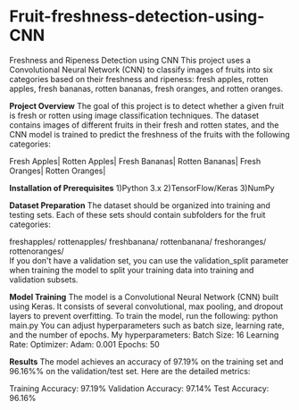 # Fruit-freshness-detection-using-CNN
Freshness and Ripeness Detection using CNN This project uses a Convolutional Neural Network (CNN) to classify images of fruits into six categories based on their freshness and ripeness: fresh apples, rotten apples, fresh bananas, rotten bananas, fresh oranges, and rotten oranges.

**Project Overview**
The goal of this project is to detect whether a given fruit is fresh or rotten using image classification techniques. The dataset contains images of different fruits in their fresh and rotten states, and the CNN model is trained to predict the freshness of the fruits with the following categories:

Fresh Apples| Rotten Apples|  Fresh Bananas|  Rotten Bananas|  Fresh Oranges|  Rotten Oranges|

**Installation of Prerequisites**
1)Python 3.x 
2)TensorFlow/Keras 
3)NumPy

**Dataset Preparation** 
The dataset should be organized into training and testing sets. Each of these sets should contain subfolders for the fruit categories:

freshapples/ rottenapples/ freshbanana/ rottenbanana/ freshoranges/ rottenoranges/  
If you don't have a validation set, you can use the validation_split parameter when training the model to split your training data into training and validation subsets.

**Model Training**
The model is a Convolutional Neural Network (CNN) built using Keras. It consists of several convolutional, max pooling, and dropout layers to prevent overfitting.
To train the model, run the following: python main.py You can adjust hyperparameters such as batch size, learning rate, and the number of epochs.
My hyperparameters:
Batch Size: 16
Learning Rate: Optimizer: Adam: 0.001
Epochs: 50

**Results**
The model achieves an accuracy of 97.19% on the training set and 96.16%% on the validation/test set. Here are the detailed metrics:

Training Accuracy: 97.19% Validation Accuracy: 97.14% Test Accuracy: 96.16%


